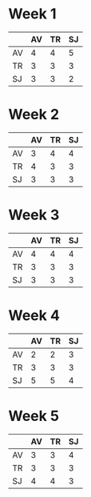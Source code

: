 ﻿# Week 1
|    | AV | TR | SJ |
|----|----|----|----|
| AV | 4  | 4  | 5  |
| TR | 3  | 3  | 3  |
| SJ | 3  | 3  | 2  |

# Week 2
|    | AV | TR | SJ |
|----|----|----|----|
| AV | 3  | 4  | 4  |
| TR | 4  | 3  | 3  |
| SJ | 3  | 3  | 3  |

# Week 3
|    | AV | TR | SJ |
|----|----|----|----|
| AV | 4  | 4  | 4  |
| TR | 3  | 3  | 3  |
| SJ | 3  | 3  | 3  |

# Week 4
|    | AV | TR | SJ |
|----|----|----|----|
| AV | 2  | 2  | 3  |
| TR | 3  | 3  | 3  |
| SJ | 5  | 5  | 4  |

# Week 5
|    | AV | TR | SJ |
|----|----|----|----|
| AV | 3  | 3  | 4  |
| TR | 3  | 3  | 3  |
| SJ | 4  | 4  | 3  |
